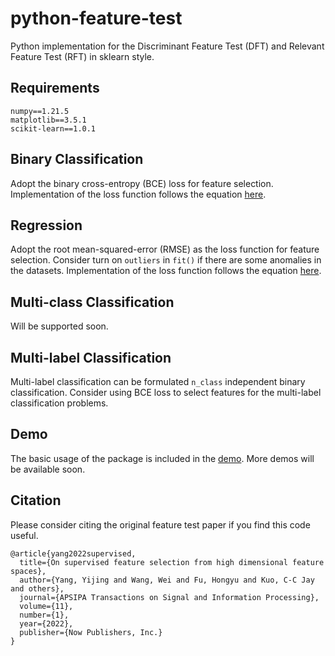 # python-feature-test

Python implementation for the Discriminant Feature Test (DFT) 
and Relevant Feature Test (RFT) in sklearn style.

## Requirements

    numpy==1.21.5
    matplotlib==3.5.1
    scikit-learn==1.0.1

## Binary Classification

Adopt the binary cross-entropy (BCE) loss for feature selection.
Implementation of the loss function follows the equation 
[here](https://pytorch.org/docs/stable/generated/torch.nn.BCELoss.html).

## Regression

Adopt the root mean-squared-error (RMSE) as the loss function for
feature selection. Consider turn on `outliers` in `fit()` if there
are some anomalies in the datasets.
Implementation of the loss function follows the equation 
[here](https://pytorch.org/docs/stable/generated/torch.nn.MSELoss.html).

## Multi-class Classification

Will be supported soon.

## Multi-label Classification

Multi-label classification can be formulated `n_class` independent
binary classification. Consider using BCE loss to select features
for the multi-label classification problems.

## Demo

The basic usage of the package is included in the [demo](./demo.ipynb).
More demos will be available soon.

## Citation

Please consider citing the original feature test paper if you find 
this code useful.

```
@article{yang2022supervised,
  title={On supervised feature selection from high dimensional feature spaces},
  author={Yang, Yijing and Wang, Wei and Fu, Hongyu and Kuo, C-C Jay and others},
  journal={APSIPA Transactions on Signal and Information Processing},
  volume={11},
  number={1},
  year={2022},
  publisher={Now Publishers, Inc.}
}
```